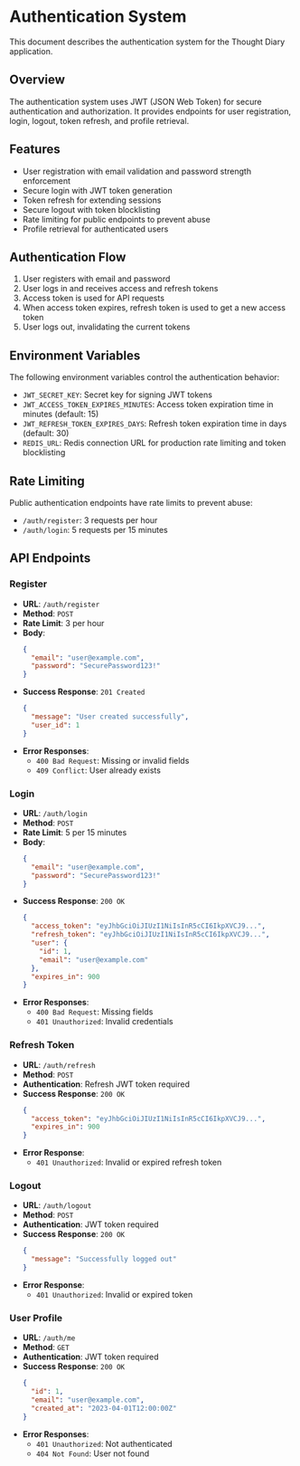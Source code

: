 # Authentication System

This document describes the authentication system for the Thought Diary application.

## Overview

The authentication system uses JWT (JSON Web Token) for secure authentication and authorization. It provides endpoints for user registration, login, logout, token refresh, and profile retrieval.

## Features

- User registration with email validation and password strength enforcement
- Secure login with JWT token generation
- Token refresh for extending sessions
- Secure logout with token blocklisting
- Rate limiting for public endpoints to prevent abuse
- Profile retrieval for authenticated users

## Authentication Flow

1. User registers with email and password
2. User logs in and receives access and refresh tokens
3. Access token is used for API requests
4. When access token expires, refresh token is used to get a new access token
5. User logs out, invalidating the current tokens

## Environment Variables

The following environment variables control the authentication behavior:

- `JWT_SECRET_KEY`: Secret key for signing JWT tokens
- `JWT_ACCESS_TOKEN_EXPIRES_MINUTES`: Access token expiration time in minutes (default: 15)
- `JWT_REFRESH_TOKEN_EXPIRES_DAYS`: Refresh token expiration time in days (default: 30)
- `REDIS_URL`: Redis connection URL for production rate limiting and token blocklisting

## Rate Limiting

Public authentication endpoints have rate limits to prevent abuse:

- `/auth/register`: 3 requests per hour
- `/auth/login`: 5 requests per 15 minutes

## API Endpoints

### Register

- **URL**: `/auth/register`
- **Method**: `POST`
- **Rate Limit**: 3 per hour
- **Body**:
  ```json
  {
    "email": "user@example.com",
    "password": "SecurePassword123!"
  }
  ```
- **Success Response**: `201 Created`
  ```json
  {
    "message": "User created successfully",
    "user_id": 1
  }
  ```
- **Error Responses**:
  - `400 Bad Request`: Missing or invalid fields
  - `409 Conflict`: User already exists

### Login

- **URL**: `/auth/login`
- **Method**: `POST`
- **Rate Limit**: 5 per 15 minutes
- **Body**:
  ```json
  {
    "email": "user@example.com",
    "password": "SecurePassword123!"
  }
  ```
- **Success Response**: `200 OK`
  ```json
  {
    "access_token": "eyJhbGciOiJIUzI1NiIsInR5cCI6IkpXVCJ9...",
    "refresh_token": "eyJhbGciOiJIUzI1NiIsInR5cCI6IkpXVCJ9...",
    "user": {
      "id": 1,
      "email": "user@example.com"
    },
    "expires_in": 900
  }
  ```
- **Error Responses**:
  - `400 Bad Request`: Missing fields
  - `401 Unauthorized`: Invalid credentials

### Refresh Token

- **URL**: `/auth/refresh`
- **Method**: `POST`
- **Authentication**: Refresh JWT token required
- **Success Response**: `200 OK`
  ```json
  {
    "access_token": "eyJhbGciOiJIUzI1NiIsInR5cCI6IkpXVCJ9...",
    "expires_in": 900
  }
  ```
- **Error Response**:
  - `401 Unauthorized`: Invalid or expired refresh token

### Logout

- **URL**: `/auth/logout`
- **Method**: `POST`
- **Authentication**: JWT token required
- **Success Response**: `200 OK`
  ```json
  {
    "message": "Successfully logged out"
  }
  ```
- **Error Response**:
  - `401 Unauthorized`: Invalid or expired token

### User Profile

- **URL**: `/auth/me`
- **Method**: `GET`
- **Authentication**: JWT token required
- **Success Response**: `200 OK`
  ```json
  {
    "id": 1,
    "email": "user@example.com",
    "created_at": "2023-04-01T12:00:00Z"
  }
  ```
- **Error Responses**:
  - `401 Unauthorized`: Not authenticated
  - `404 Not Found`: User not found